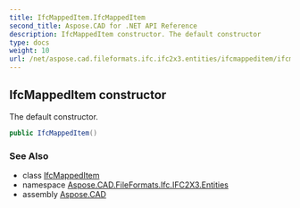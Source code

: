 ```yaml
---
title: IfcMappedItem.IfcMappedItem
second_title: Aspose.CAD for .NET API Reference
description: IfcMappedItem constructor. The default constructor
type: docs
weight: 10
url: /net/aspose.cad.fileformats.ifc.ifc2x3.entities/ifcmappeditem/ifcmappeditem/
---
```

## IfcMappedItem constructor

The default constructor.

```csharp
public IfcMappedItem()
```

### See Also

* class [IfcMappedItem](../)
* namespace [Aspose.CAD.FileFormats.Ifc.IFC2X3.Entities](../../ifcmappeditem/)
* assembly [Aspose.CAD](../../../)



